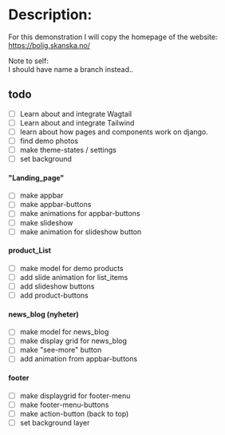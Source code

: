 # Description:
For this demonstration I will copy the homepage of the website: https://bolig.skanska.no/

Note to self:  
I should have name a branch instead..


## todo
-  [ ] Learn about and integrate Wagtail
-  [ ] Learn about and integrate Tailwind
-  [ ] learn about how pages and components work on django.
-  [ ] find demo photos
-  [ ] make theme-states / settings
-  [ ] set background

#### "Landing_page"
-  [ ] make appbar 
-  [ ] make appbar-buttons 
-  [ ] make animations for appbar-buttons 
-  [ ] make slideshow
-  [ ] make animation for slideshow button

#### product_List
-  [ ] make model for demo products 
-  [ ] add slide animation for list_items
-  [ ] add slideshow buttons
-  [ ] add product-buttons
  
#### news_blog (nyheter)
-  [ ] make model for news_blog
-  [ ] make display grid for news_blog
-  [ ] make "see-more" button
-  [ ] add animation from appbar-buttons

#### footer 
- [ ] make displaygrid for footer-menu
- [ ] make footer-menu-buttons 
- [ ] make action-button (back to top)
- [ ] set background layer